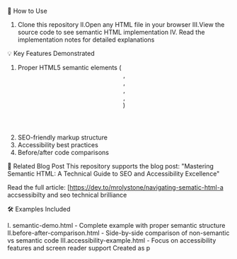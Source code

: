 🚀 How to Use

1. Clone this repository
II.Open any HTML file in your browser
III.View the source code to see semantic HTML implementation
IV. Read the implementation notes for detailed explanations

💡 Key Features Demonstrated

1. Proper HTML5 semantic elements (<header>, <main>, <article>, <aside>, <footer>)
2. SEO-friendly markup structure
3. Accessibility best practices
4. Before/after code comparisons

📖 Related Blog Post
This repository supports the blog post: "Mastering Semantic HTML: A Technical Guide to SEO and Accessibility Excellence"

Read the full article: [https://dev.to/mrolystone/navigating-sematic-html-a accsessibilty and seo technical brilliance

🛠 Examples Included

I. semantic-demo.html - Complete example with proper semantic structure
II.before-after-comparison.html - Side-by-side comparison of non-semantic vs semantic code
III.accessibility-example.html - Focus on accessibility features and screen reader support
Created as p
